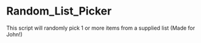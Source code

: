 # Random_List_Picker
This script will randomly pick 1 or more items from a supplied list (Made for John!)
